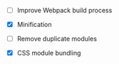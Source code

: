 - [ ] Improve Webpack build process
 - [x] Minification
 - [ ] Remove duplicate modules

- [x] CSS module bundling
